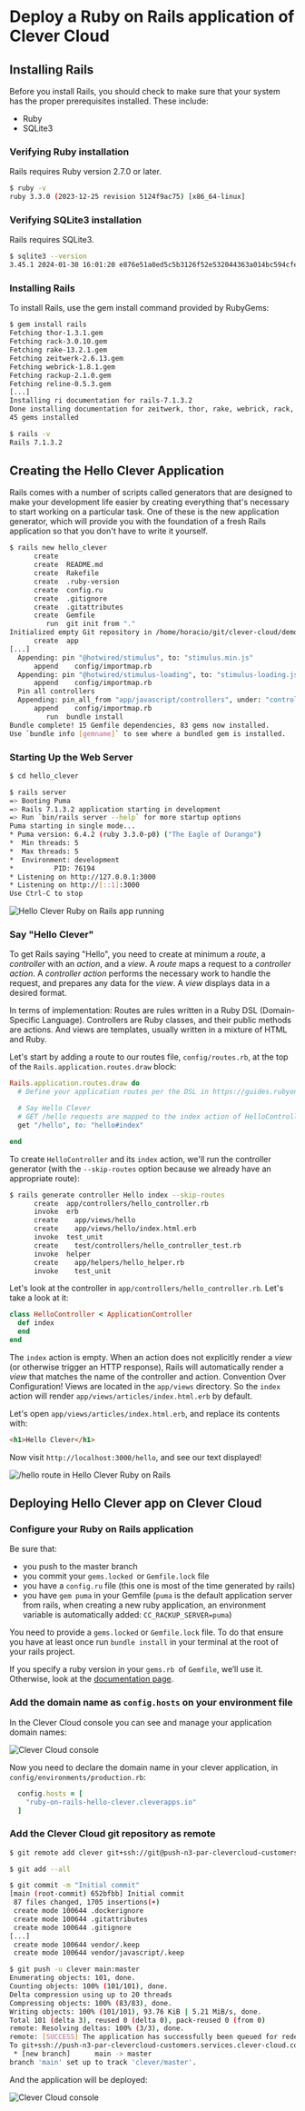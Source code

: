 # Deploy a Ruby on Rails application of Clever Cloud

## Installing Rails

Before you install Rails, you should check to make sure that your system has the proper prerequisites installed. These include:

- Ruby 
- SQLite3 

### Verifying Ruby installation

Rails requires Ruby version 2.7.0 or later.

```bash
$ ruby -v
ruby 3.3.0 (2023-12-25 revision 5124f9ac75) [x86_64-linux]
```

### Verifying SQLite3 installation

Rails requires SQLite3.

```bash
$ sqlite3 --version
3.45.1 2024-01-30 16:01:20 e876e51a0ed5c5b3126f52e532044363a014bc594cfefa87ffb5b82257ccalt1 (64-bit)
```

### Installing Rails

To install Rails, use the gem install command provided by RubyGems:

```bash
$ gem install rails
Fetching thor-1.3.1.gem
Fetching rack-3.0.10.gem
Fetching rake-13.2.1.gem
Fetching zeitwerk-2.6.13.gem
Fetching webrick-1.8.1.gem
Fetching rackup-2.1.0.gem
Fetching reline-0.5.3.gem
[...]
Installing ri documentation for rails-7.1.3.2
Done installing documentation for zeitwerk, thor, rake, webrick, rack, rackup, reline, irb, concurrent-ruby, tzinfo, minitest, i18n, connection_pool, activesupport, racc, nokogiri, crass, loofah, rails-html-sanitizer, rails-dom-testing, rack-test, erubi, builder, actionview, actionpack, railties, marcel, activemodel, activerecord, globalid, activejob, activestorage, actiontext, net-smtp, net-pop, net-imap, mini_mime, mail, actionmailer, actionmailbox, websocket-extensions, websocket-driver, nio4r, actioncable, rails after 38 seconds
45 gems installed

$ rails -v
Rails 7.1.3.2
```

## Creating the Hello Clever Application

Rails comes with a number of scripts called generators that are designed to make your development life easier by creating everything that's necessary to start working on a particular task. One of these is the new application generator, which will provide you with the foundation of a fresh Rails application so that you don't have to write it yourself.

```bash
$ rails new hello_clever 
      create  
      create  README.md
      create  Rakefile
      create  .ruby-version
      create  config.ru
      create  .gitignore
      create  .gitattributes
      create  Gemfile
         run  git init from "."
Initialized empty Git repository in /home/horacio/git/clever-cloud/demos/ruby-on-rails/hello_clever/.git/
      create  app
[...]
  Appending: pin "@hotwired/stimulus", to: "stimulus.min.js"
      append    config/importmap.rb
  Appending: pin "@hotwired/stimulus-loading", to: "stimulus-loading.js"
      append    config/importmap.rb
  Pin all controllers
  Appending: pin_all_from "app/javascript/controllers", under: "controllers"
      append    config/importmap.rb
         run  bundle install
Bundle complete! 15 Gemfile dependencies, 83 gems now installed.
Use `bundle info [gemname]` to see where a bundled gem is installed.
```

### Starting Up the Web Server

```bash
$ cd hello_clever

$ rails server
=> Booting Puma
=> Rails 7.1.3.2 application starting in development 
=> Run `bin/rails server --help` for more startup options
Puma starting in single mode...
* Puma version: 6.4.2 (ruby 3.3.0-p0) ("The Eagle of Durango")
*  Min threads: 5
*  Max threads: 5
*  Environment: development
*          PID: 76194
* Listening on http://127.0.0.1:3000
* Listening on http://[::1]:3000
Use Ctrl-C to stop
```

![Hello Clever Ruby on Rails app running](./img/hello_clever-01.jpg)

### Say "Hello Clever"

To get Rails saying "Hello", you need to create at minimum a _route_, a _controller_ with an _action_, and a _view_. A _route_ maps a request to a _controller action_. A _controller action_ performs the necessary work to handle the request, and prepares any data for the _view_. A _view_ displays data in a desired format.

In terms of implementation: Routes are rules written in a Ruby DSL (Domain-Specific Language). Controllers are Ruby classes, and their public methods are actions. And views are templates, usually written in a mixture of HTML and Ruby.

Let's start by adding a route to our routes file, `config/routes.rb`, at the top of the `Rails.application.routes.draw` block:

```ruby
Rails.application.routes.draw do
  # Define your application routes per the DSL in https://guides.rubyonrails.org/routing.html

  # Say Hello Clever
  # GET /hello requests are mapped to the index action of HelloController.
  get "/hello", to: "hello#index"

end

```

To create `HelloController` and its `index` action, we'll run the controller generator (with the `--skip-routes` option because we already have an appropriate route):

```bash
$ rails generate controller Hello index --skip-routes
      create  app/controllers/hello_controller.rb
      invoke  erb
      create    app/views/hello
      create    app/views/hello/index.html.erb
      invoke  test_unit
      create    test/controllers/hello_controller_test.rb
      invoke  helper
      create    app/helpers/hello_helper.rb
      invoke    test_unit
```

Let's look at the controller in `app/controllers/hello_controller.rb`. Let's take a look at it:

```ruby
class HelloController < ApplicationController
  def index
  end
end
```

The `index` action is empty. When an action does not explicitly render a _view_ (or otherwise trigger an HTTP response), Rails will automatically render a _view_ that matches the name of the controller and action. Convention Over Configuration! Views are located in the `app/views` directory. So the `index` action will render `app/views/articles/index.html.erb` by default.

Let's open `app/views/articles/index.html.erb`, and replace its contents with:

```html
<h1>Hello Clever</h1>
```

Now visit `http://localhost:3000/hello`, and see our text displayed!

![/hello route in Hello Clever Ruby on Rails](./img/hello_clever-02.jpg)


## Deploying Hello Clever app on Clever Cloud

### Configure your Ruby on Rails application 

Be sure that:

- you push to the master branch
- you commit your `gems.locked `or `Gemfile.lock` file
- you have a `config.ru` file (this one is most of the time generated by rails)
- you have `gem puma` in your Gemfile (`puma` is the default application server from rails, when creating a new ruby application, an environment variable is automatically added: `CC_RACKUP_SERVER=puma`)

You need to provide a `gems.locked` or `Gemfile.lock` file. To do that ensure you have at least once run `bundle install` in your terminal at the root of your rails project.

If you specify a ruby version in your `gems.rb `of `Gemfile`, we’ll use it. Otherwise, look at the [documentation page](https://developers.clever-cloud.com/doc/applications/ruby/).


### Add the domain name as `config.hosts` on your environment file

In the Clever Cloud console you can see and manage your application domain names:

![Clever Cloud console](./img/deploying-02.jpg)

Now you need to declare the domain name in your clever application, in `config/environments/production.rb`:

```ruby
  config.hosts = [
    "ruby-on-rails-hello-clever.cleverapps.io"
  ]
```


### Add the Clever Cloud git repository as remote 

```bash
$ git remote add clever git+ssh://git@push-n3-par-clevercloud-customers.services.clever-cloud.com/app_83ab63ac-e548-4eb7-ab2e-52e5605b0489.git

$ git add --all

$ git commit -m "Initial commit"
[main (root-commit) 652bfbb] Initial commit
 87 files changed, 1705 insertions(+)
 create mode 100644 .dockerignore
 create mode 100644 .gitattributes
 create mode 100644 .gitignore
[...]
 create mode 100644 vendor/.keep
 create mode 100644 vendor/javascript/.keep

$ git push -u clever main:master
Enumerating objects: 101, done.
Counting objects: 100% (101/101), done.
Delta compression using up to 20 threads
Compressing objects: 100% (83/83), done.
Writing objects: 100% (101/101), 93.76 KiB | 5.21 MiB/s, done.
Total 101 (delta 3), reused 0 (delta 0), pack-reused 0 (from 0)
remote: Resolving deltas: 100% (3/3), done.
remote: [SUCCESS] The application has successfully been queued for redeploy.
To git+ssh://push-n3-par-clevercloud-customers.services.clever-cloud.com/app_83ab63ac-e548-4eb7-ab2e-52e5605b0489.git
 * [new branch]      main -> master
branch 'main' set up to track 'clever/master'.
```

And the application will be deployed:

![Clever Cloud console](./img/deploying-01.jpg)

